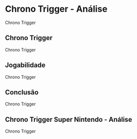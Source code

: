 ---
---

# Chrono Trigger - Análise

Chrono Trigger

## Chrono Trigger

Chrono Trigger

## Jogabilidade

Chrono Trigger

## Conclusão

Chrono Trigger

## Chrono Trigger Super Nintendo - Análise

Chrono Trigger

